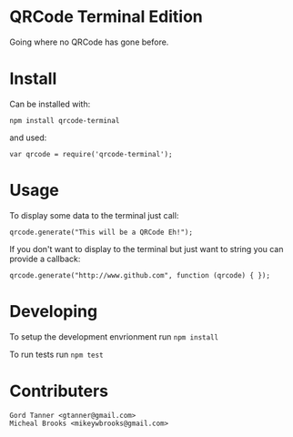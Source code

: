 # QRCode Terminal Edition
Going where no QRCode has gone before.

# Install

Can be installed with:

    npm install qrcode-terminal

and used:

    var qrcode = require('qrcode-terminal');

# Usage

To display some data to the terminal just call:

    qrcode.generate("This will be a QRCode Eh!");

If you don't want to display to the terminal but just want to string you can provide a callback:

    qrcode.generate("http://www.github.com", function (qrcode) { });

# Developing

To setup the development envrionment run `npm install`

To run tests run `npm test`

# Contributers

    Gord Tanner <gtanner@gmail.com>
    Micheal Brooks <mikeywbrooks@gmail.com>
